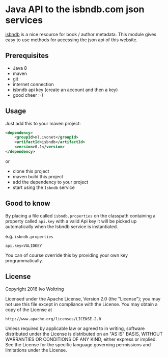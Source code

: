 # Java API to the isbndb.com json services

[isbndb](http://isbndb.com) is a nice resource for book / author metadata.
This module gives easy to use methods for accessing the json api
of this website.

## Prerequisites

* Java 8
* maven
* git
* internet connection
* isbndb api key (create an account and then a key)
* good cheer :-)

## Usage

Just add this to your maven project:

```xml
<dependency>
    <groupId>nl.ivonet</groupId>
    <artifactId>isbndb</artifactId>
    <version>0.1</version>
</dependency>
```

or

* clone this project
* maven build this project
* add the dependency to your project
* start using the `Isbndb` service

## Good to know

By placing a file called `isbndb.properties` on the classpath containing
a property called `api.key` with a valid Api key it will be picked up automatically
when the Isbndb service is instantiated.

e.g. `isbndb.properties`

`api.key=VALIDKEY`

You can of course override this by providing your own key programmatically.

## License
 
Copyright 2016 Ivo Woltring

Licensed under the Apache License, Version 2.0 (the "License");
you may not use this file except in compliance with the License.
You may obtain a copy of the License at

    http://www.apache.org/licenses/LICENSE-2.0

Unless required by applicable law or agreed to in writing, software
distributed under the License is distributed on an "AS IS" BASIS,
WITHOUT WARRANTIES OR CONDITIONS OF ANY KIND, either express or implied.
See the License for the specific language governing permissions and
limitations under the License.
